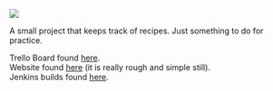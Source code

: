 <a href='http://45.55.61.213:8080/job/R1.1-Recipe.Build.Service/'><img src='http://45.55.61.213:8080/job/R1.1-Recipe.Build.Service/badge/icon'></a>

A small project that keeps track of recipes.  Just something to do for practice.

Trello Board found <a href="https://trello.com/b/YCb5FI7J/recipe-project">here</a>.<br/>
Website found <a href="http://www.myrecipeconnection.com/">here</a> (it is really rough and simple still).<br/>
Jenkins builds found <a href="http://45.55.61.213:8080/">here</a>.<br/>
